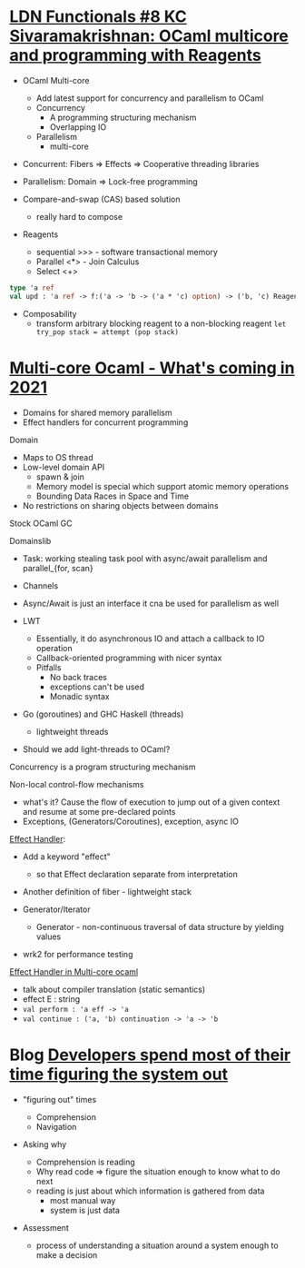 # [LDN Functionals #8 KC Sivaramakrishnan: OCaml multicore and programming with Reagents](https://www.youtube.com/watch?v=qRWTws_YPBA)

* OCaml Multi-core
  * Add latest support for concurrency and parallelism to OCaml
  * Concurrency
    * A programming structuring mechanism
    * Overlapping IO
  * Parallelism
    * multi-core

* Concurrent: Fibers => Effects => Cooperative threading libraries
* Parallelism: Domain => Lock-free programming

* Compare-and-swap (CAS) based solution
  * really hard to compose

* Reagents
  * sequential >>> - software transactional memory
  * Parallel <*> - Join Calculus
  * Select   <+>

```ml
type 'a ref
val upd : 'a ref -> f:('a -> 'b -> ('a * 'c) option) -> ('b, 'c) Reagent.t
```

* Composability
  * transform arbitrary blocking reagent to a non-blocking reagent `let try_pop stack = attempt (pop stack)`

# [Multi-core Ocaml - What's coming in 2021](https://speakerdeck.com/kayceesrk/multicore-ocaml-whats-coming-in-2021)

* Domains for shared memory parallelism
* Effect handlers for concurrent programming

Domain
- Maps to OS thread
- Low-level domain API
  * spawn & join
  * Memory model is special which  support atomic memory operations
  * Bounding Data Races in Space and Time
- No restrictions on sharing objects between domains

Stock OCaml GC

Domainslib
* Task: working stealing task pool with async/await parallelism and parallel_{for, scan} 
* Channels

* Async/Await is just an interface it cna be used for parallelism as well

* LWT
  * Essentially, it do asynchronous IO and attach a callback to IO operation
  * Callback-oriented programming with nicer syntax
  * Pitfalls
    * No back traces
    * exceptions can't be used
    * Monadic syntax
  
* Go (goroutines) and GHC Haskell (threads)
  * lightweight threads

* Should we add light-threads to OCaml?

Concurrency is a program structuring mechanism

Non-local control-flow mechanisms
  * what's it? Cause the flow of execution to jump out of a given context and resume at some pre-declared points
  * Exceptions, (Generators/Coroutines), exception, async IO

[Effect Handler](https://kcsrk.info/slides/handlers_edinburgh.pdf):
* Add a keyword "effect"
  * so that Effect declaration separate from interpretation
* Another definition of fiber - lightweight stack

* Generator/Iterator
  * Generator - non-continuous traversal of data structure by yielding values

* wrk2 for performance testing

[Effect Handler in Multi-core ocaml](https://kcsrk.info/slides/WASM_CG_4Aug20.pdf)
* talk about compiler translation (static semantics)
* effect E : string
* `val perform : 'a eff -> 'a`
* `val continue : ('a, 'b) continuation -> 'a -> 'b`

# Blog [Developers spend most of their time figuring the system out](https://blog.feenk.com/developers-spend-most-of-their-time-figuri-7aj1ocjhe765vvlln8qqbuhto/)

* "figuring out" times
  * Comprehension
  * Navigation

* Asking why
  * Comprehension is reading
  * Why read code => figure the situation enough to know what to do next 
  * reading is just about which information is gathered from data
    * most manual way
    * system is just data

* Assessment
  * process of understanding a situation around a system enough to make a decision 